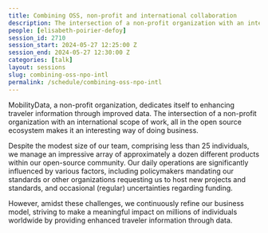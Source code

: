 ```yaml
---
title: Combining OSS, non-profit and international collaboration
description: The intersection of a non-profit organization with an international scope of work, all in the open source ecosystem
people: [elisabeth-poirier-defoy]
session_id: 2710
session_start: 2024-05-27 12:25:00 Z
session_end: 2024-05-27 12:30:00 Z
categories: [talk]
layout: sessions
slug: combining-oss-npo-intl
permalink: /schedule/combining-oss-npo-intl
---
```


MobilityData, a non-profit organization, dedicates itself to enhancing traveler information through improved data. 
The intersection of a non-profit organization with an international scope of work, all in the open source ecosystem 
makes it an interesting way of doing business. 

Despite the modest size of our team, comprising less than 25 individuals, we manage an impressive array of 
approximately a dozen different products within our open-source community. Our daily operations are significantly 
influenced by various factors, including policymakers mandating our standards or other organizations requesting 
us to host new projects and standards, and occasional (regular) uncertainties regarding funding. 

However, amidst these challenges, we continuously refine 
our business model, striving to make a meaningful impact on millions of individuals worldwide by providing 
enhanced traveler information through data.